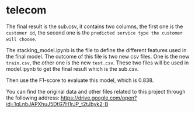 # telecom
The final result is the sub.csv, it contains two columns, the first one is the `customer id`, the second one is the `predicted service type the customer will choose`.

The stacking_model.ipynb is the file to define the different features used in the final model. The outcome of this file is two new csv files. One is the new `train.csv`, the other one is the new `test.csv`. These two files will be used in model.ipynb to get the final result which is the sub.csv.

Then use the F1-score to evaluate this model, which is 0.838.

You can find the original data and other files related to this project through the following address:
https://drive.google.com/open?id=1qLnbJAPXhuJ5DtG7H1rJP_t2tJbyk2-B
